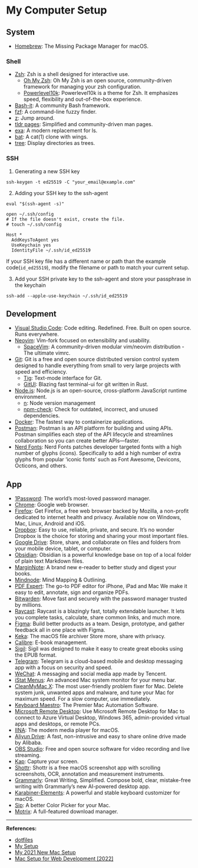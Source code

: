 # My Computer Setup

## System

- [Homebrew](https://brew.sh/): The Missing Package Manager for macOS.

### Shell

- [Zsh](https://www.zsh.org/): Zsh is a shell designed for interactive use.
  - [Oh My Zsh](https://github.com/ohmyzsh/ohmyzsh): Oh My Zsh is an open source, community-driven framework for managing your zsh configuration.
  - [Powerlevel10k](https://github.com/romkatv/powerlevel10k): Powerlevel10k is a theme for Zsh. It emphasizes speed, flexibility and out-of-the-box experience.
- [Bash-it](https://github.com/Bash-it/bash-it): A community Bash framework.
- [fzf](https://github.com/junegunn/fzf): A command-line fuzzy finder.
- [z](https://github.com/rupa/z): Jump around.
- [tldr pages](https://tldr.sh/): Simplified and community-driven man pages.
- [exa](https://the.exa.website/): A modern replacement for ls.
- [bat](https://github.com/sharkdp/bat): A cat(1) clone with wings.
- [tree](https://formulae.brew.sh/formula/tree): Display directories as trees.

### SSH

1. Generating a new SSH key

```shell
ssh-keygen -t ed25519 -C "your_email@example.com"
```

2. Adding your SSH key to the ssh-agent

```
eval "$(ssh-agent -s)"

open ~/.ssh/config
# If the file doesn't exist, create the file.
# touch ~/.ssh/config
```

```
Host *
  AddKeysToAgent yes
  UseKeychain yes
  IdentityFile ~/.ssh/id_ed25519
```

If your SSH key file has a different name or path than the example code(`id_ed25519`), modify the filename or path to match your current setup.

3. Add your SSH private key to the ssh-agent and store your passphrase in the keychain

```
ssh-add --apple-use-keychain ~/.ssh/id_ed25519
```

## Development

- [Visual Studio Code](https://code.visualstudio.com/): Code editing. Redefined. Free. Built on open source. Runs everywhere.
- [Neovim](https://github.com/neovim/neovim): Vim-fork focused on extensibility and usability.
  - [SpaceVim](https://github.com/SpaceVim/SpaceVim): A community-driven modular vim/neovim distribution - The ultimate vimrc.
- [Git](https://git-scm.com/): Git is a free and open source distributed version control system designed to handle everything from small to very large projects with speed and efficiency.
  - [Tig](http://jonas.github.io/tig/): Text-mode interface for Git.
  - [GitUI](https://github.com/extrawurst/gitui): Blazing fast terminal-ui for git written in Rust.
- [Node.js](https://nodejs.org/en/): Node.js is an open-source, cross-platform JavaScript runtime environment.
  - [n](https://github.com/tj/n): Node version management
  - [npm-check](https://github.com/dylang/npm-check): Check for outdated, incorrect, and unused dependencies.
- [Docker](https://www.docker.com/products/docker-desktop/): The fastest way to containerize applications.
- [Postman](https://www.postman.com/): Postman is an API platform for building and using APIs. Postman simplifies each step of the API lifecycle and streamlines collaboration so you can create better APIs—faster.
- [Nerd Fonts](https://www.nerdfonts.com/): Nerd Fonts patches developer targeted fonts with a high number of glyphs (icons). Specifically to add a high number of extra glyphs from popular ‘iconic fonts’ such as Font Awesome, Devicons, Octicons, and others.

## App

- [1Password](https://1password.com/): The world’s most-loved password manager.
- [Chrome](https://www.google.com/chrome/): Google web browser.
- [Firefox](https://www.mozilla.org/en-US/firefox/new/): Get Firefox, a free web browser backed by Mozilla, a non-profit dedicated to internet health and privacy. Available now on Windows, Mac, Linux, Android and iOS.
- [Dropbox](https://www.dropbox.com/): Easy to use, reliable, private, and secure. It’s no wonder Dropbox is the choice for storing and sharing your most important files.
- [Google Drive](https://www.google.com/drive/): Store, share, and collaborate on files and folders from your mobile device, tablet, or computer.
- [Obsidian](https://obsidian.md/): Obsidian is a powerful knowledge base on top of a local folder of plain text Markdown files.
- [MarginNote](https://www.marginnote.com/): A brand new e-reader to better study and digest your books.
- [Mindnode](https://www.mindnode.com/): Mind Mapping & Outlining.
- [PDF Expert](https://pdfexpert.com/): The go-to PDF editor for iPhone, iPad and Mac We make it easy to edit, annotate, sign and organize PDFs.
- [Bitwarden](https://bitwarden.com/): Move fast and securely with the password manager trusted by millions.
- [Raycast](https://www.raycast.com/): Raycast is a blazingly fast, totally extendable launcher. It lets you complete tasks, calculate, share common links, and much more.
- [Figma](https://www.figma.com/): Build better products as a team. Design, prototype, and gather feedback all in one place with Figma.
- [Keka](https://www.keka.io/): The macOS file archiver Store more, share with privacy.
- [Calibre](https://calibre-ebook.com/): E-book management.
- [Sigil](https://sigil-ebook.com/): Sigil was designed to make it easy to create great ebooks using the EPUB format.
- [Telegram](https://telegram.org/): Telegram is a cloud-based mobile and desktop messaging app with a focus on security and speed.
- [WeChat](https://apps.apple.com/us/app/wechat/id414478124): A messaging and social media app made by Tencent.
- [iStat Menus](https://bjango.com/mac/istatmenus/): An advanced Mac system monitor for your menu bar.
- [CleanMyMac X](https://cleanmymac.com/): The most user-friendly problem fixer for Mac. Delete system junk, unwanted apps and malware, and tune your Mac for maximum speed. For a slow computer, use immediately.
- [Keyboard Maestro](https://www.keyboardmaestro.com/main/): The Premier Mac Automation Software.
- [Microsoft Remote Desktop](https://apps.apple.com/us/app/microsoft-remote-desktop/id1295203466): Use Microsoft Remote Desktop for Mac to connect to Azure Virtual Desktop, Windows 365, admin-provided virtual apps and desktops, or remote PCs.
- [IINA](https://iina.io/): The modern media player for macOS.
- [Aliyun Drive](https://www.aliyundrive.com/): A fast, non-intrusive and easy to share online drive made by Alibaba.
- [OBS Studio](https://obsproject.com/): Free and open source software for video recording and live streaming.
- [Kap](https://getkap.co/): Capture your screen.
- [Shottr](https://shottr.cc/): Shottr is a free macOS screenshot app with scrolling screenshots, OCR, annotation and measurement instruments.
- [Grammarly](https://www.grammarly.com/): Great Writing, Simplified. Compose bold, clear, mistake-free writing with Grammarly’s new AI-powered desktop app.
- [Karabiner-Elements](https://karabiner-elements.pqrs.org/): A powerful and stable keyboard customizer for macOS.
- [Sip](https://sipapp.io/): A better Color Picker for your Mac.
- [Motrix](https://motrix.app): A full-featured download manager.

---

**References:**

- [dotfiles](https://dotfiles.github.io/)
- [My Setup](https://mysetup.co/)
- [My 2021 New Mac Setup
](https://www.swyx.io/new-mac-setup-2021)
- [Mac Setup for Web Development [2022]
](https://www.robinwieruch.de/mac-setup-web-development/)
